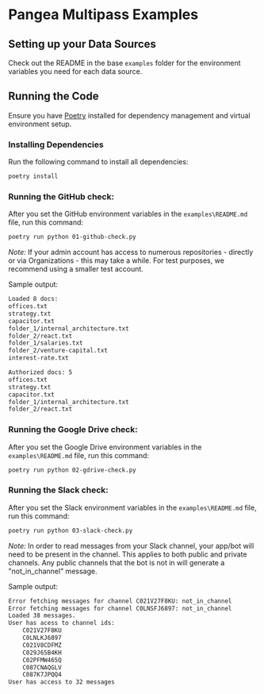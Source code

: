 # Pangea Multipass Examples

## Setting up your Data Sources

Check out the README in the base `examples` folder for the environment variables you need for each data source. 

## Running the Code

Ensure you have [Poetry](https://python-poetry.org/docs/#installation) installed for dependency management and virtual environment setup.

### Installing Dependencies

Run the following command to install all dependencies:

```bash
poetry install
```

### Running the GitHub check:

After you set the GitHub environment variables in the `examples\README.md` file, run this command:

```bash
poetry run python 01-github-check.py
```

*Note:* If your admin account has access to numerous repositories - directly or via Organizations - this may take a while. For test purposes, we recommend using a smaller test account.

Sample output:

```bash
Loaded 8 docs:
offices.txt 
strategy.txt 
capacitor.txt 
folder_1/internal_architecture.txt 
folder_2/react.txt 
folder_1/salaries.txt 
folder_2/venture-capital.txt 
interest-rate.txt 

Authorized docs: 5
offices.txt 
strategy.txt 
capacitor.txt 
folder_1/internal_architecture.txt 
folder_2/react.txt
```

### Running the Google Drive check:

After you set the Google Drive environment variables in the `examples\README.md` file, run this command:

```bash
poetry run python 02-gdrive-check.py
```


### Running the Slack check:

After you set the Slack environment variables in the `examples\README.md` file, run this command:

```bash
poetry run python 03-slack-check.py
```

*Note:* In order to read messages from your Slack channel, your app/bot will need to be present in the channel. This applies to both public and private channels. Any public channels that the bot is not in will generate a "not_in_channel" message.

Sample output:

```bash
Error fetching messages for channel C021V27F8KU: not_in_channel
Error fetching messages for channel C0LNSFJ6897: not_in_channel
Loaded 38 messages.
User has acess to channel ids:
	C021V27F8KU
	C0LNLKJ6897
	C021V8CDFMZ
	C029J65B4KH
	C02PFMW465Q
	C087CNAQGLV
	C087K7JPQQ4
User has access to 32 messages
```